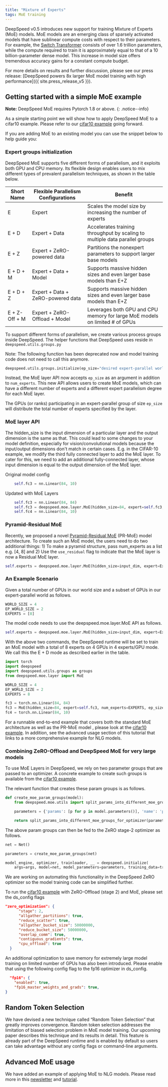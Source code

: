 ```yaml
---
title: "Mixture of Experts"
tags: MoE training
---
```


DeepSpeed v0.5 introduces new support for training Mixture of Experts (MoE) models. MoE models are an emerging class of sparsely activated models that have sublinear compute costs with respect to their parameters. For example, the [Switch Transformer](https://arxiv.org/abs/2101.03961) consists of over 1.6 trillion parameters, while the compute required to train it is approximately equal to that of a 10 billion-parameter dense model. This increase in model size offers tremendous accuracy gains for a constant compute budget.

For more details on results and further discussion, please see our press release: [DeepSpeed powers 8x larger MoE model training with high performance]({{ site.press_release_v5 }}).

## Getting started with a simple MoE example

**Note:** DeepSpeed MoE requires Pytorch 1.8 or above.
{: .notice--info}

As a simple starting point we will show how to apply DeepSpeed MoE to a cifar10 example. Please refer to
our [cifar10 example](https://github.com/deepspeedai/DeepSpeedExamples/tree/master/training/cifar) going forward.

If you are adding MoE to an existing model you can use the snippet below to help guide you:


### Expert groups initialization

DeepSpeed MoE supports five different forms of parallelism, and it exploits both GPU and CPU memory. Its flexible design enables users to mix different types of prevalent parallelism techniques, as shown in the table below.

| Short Name       | Flexible Parallelism Configurations | Benefit                                                                     |
| ---------------- | ------------------------------------| --------------------------------------------------------------------------- |
| E                | Expert                              | Scales the model size by increasing the number of experts                   |
| E + D            | Expert + Data                       | Accelerates training throughput by scaling to multiple data parallel groups |
| E + Z            | Expert + ZeRO-powered data          | Partitions the nonexpert parameters to support larger base models           |
| E + D + M        | Expert + Data + Model               | Supports massive hidden sizes and even larger base models than E+Z          |
| E + D + Z        | Expert + Data + ZeRO-powered data   | Supports massive hidden sizes and even larger base models than E+Z          |
| E + Z-Off + M    | Expert + ZeRO-Offload + Model       | Leverages both GPU and CPU memory for large MoE models on limited # of GPUs |

To support different forms of parallelism, we create various process groups inside DeepSpeed. The helper functions that DeepSpeed uses reside in ```deepspeed.utils.groups.py```

Note: The following function has been deprecated now and model training code does not need to call this anymore.

```python
deepspeed.utils.groups.initialize(ep_size="desired expert-parallel world size")
```

Instead, the MoE layer API now accepts ```ep_size``` as an argument in addition to ```num_experts```. This new API allows users to create MoE models, which can have a different number of experts and a different expert parallelism degree for each MoE layer.

The GPUs (or ranks) participating in an expert-parallel group of size ```ep_size``` will distribute the total number of experts specified by the layer.

### MoE layer API

The hidden_size is the input dimension of a particular layer and the output dimension is the same as that. This could lead to some changes to your model definition, especially for vision/convolutional models because the input/output dimensions don't match in certain cases. E.g. in the CIFAR-10 example, we modify the third fully connected layer to add the MoE layer. To cater for this, we need to add an additional fully-connected layer, whose input dimension is equal to the output dimension of the MoE layer.

Original model config

```python
    self.fc3 = nn.Linear(84, 10)
```

Updated with MoE Layers

```python
    self.fc3 = nn.Linear(84, 84)
    self.fc3 = deepspeed.moe.layer.MoE(hidden_size=84, expert=self.fc3, num_experts=args.num_experts, ep_size=<desired expert-parallel world size> ...)
    self.fc4 = nn.Linear(84, 10)
```

### Pyramid-Residual MoE

Recently, we proposed a novel [Pyramid-Residual MoE](https://arxiv.org/abs/2201.05596) (PR-MoE) model architecture. To create such an MoE model, the users need to do two additional things: 1) To make a pyramid structure, pass num_experts as a list e.g. [4, 8] and 2) Use the ```use_residual``` flag to indicate that the MoE layer is now a Residual MoE layer.

```python
self.experts = deepspeed.moe.layer.MoE(hidden_size=input_dim, expert=ExpertModule(), num_experts=[..], ep_size=ep_size, use_residual=True)
```

### An Example Scenario

Given a total number of GPUs in our world size and a subset of GPUs in our expert-parallel world as follows.

```python
WORLD_SIZE = 4
EP_WORLD_SIZE = 2
EXPERTS = [8]
```

The model code needs to use the deepspeed.moe.layer.MoE API as follows.

```python
self.experts = deepspeed.moe.layer.MoE(hidden_size=input_dim, expert=ExpertModule(), num_experts=EXPERTS, ep_size=EP_WORLD_SIZE)
```

With the above two commands, the DeepSpeed runtime will be set to train an MoE model with a total of 8 experts on 4 GPUs in 4 experts/GPU mode. We call this the E + D mode as described earlier in the table.


```python
import torch
import deepspeed
import deepspeed.utils.groups as groups
from deepspeed.moe.layer import MoE

WORLD_SIZE = 4
EP_WORLD_SIZE = 2
EXPERTS = 8

fc3 = torch.nn.Linear(84, 84)
fc3 = MoE(hidden_size=84, expert=self.fc3, num_experts=EXPERTS, ep_size=EP_WORLD_SIZE, k=1)
fc4 = torch.nn.Linear(84, 10)

```

For a runnable end-to-end example that covers both the standard MoE architecture as well as the PR-MoE model , please look at the [cifar10 example](https://github.com/deepspeedai/DeepSpeedExamples/tree/master/training/cifar). In addition, see the advanced usage section of this tutorial that links to a more comprehensive example for NLG models.

### Combining ZeRO-Offload and DeepSpeed MoE for very large models

To use MoE Layers in DeepSpeed, we rely on two parameter groups that are passed to an optimizer. A concrete example to create such groups is available from the [cifar10 example](https://github.com/deepspeedai/DeepSpeedExamples/tree/master/training/cifar).

The relevant function that creates these param groups is as follows.

```python
def create_moe_param_groups(model):
    from deepspeed.moe.utils import split_params_into_different_moe_groups_for_optimizer

    parameters = {'params': [p for p in model.parameters()], 'name': 'parameters'}

    return split_params_into_different_moe_groups_for_optimizer(parameters)
```

The above param groups can then be fed to the ZeRO stage-2 optimizer as follows.

```python
net = Net()

parameters = create_moe_param_groups(net)

model_engine, optimizer, trainloader, __ = deepspeed.initialize(
    args=args, model=net, model_parameters=parameters, training_data=trainset)
```

We are working on automating this functionality in the DeepSpeed ZeRO optimizer so the model training code can be simplified further.

To run the [cifar10 example](https://github.com/deepspeedai/DeepSpeedExamples/tree/master/training/cifar) with ZeRO-Offload (stage 2) and MoE, please set the ds_config flags

```json
"zero_optimization": {
      "stage": 2,
      "allgather_partitions": true,
      "reduce_scatter": true,
      "allgather_bucket_size": 50000000,
      "reduce_bucket_size": 50000000,
      "overlap_comm": true,
      "contiguous_gradients": true,
      "cpu_offload": true
  }
```

An additional optimization to save memory for extremely large model training on limited number of GPUs has also been introduced. Please enable that using the following config flag to the fp16 optimizer in ds_config.

  ```json
    "fp16": {
      "enabled": true,
      "fp16_master_weights_and_grads": true,
  }
  ```

## Random Token Selection

We have devised a new technique called “Random Token Selection” that greatly improves convergence. Random token selection addresses the limitation of biased selection problem in MoE model training. Our upcoming paper describes this technique and its results in detail. This feature is already part of the DeepSpeed runtime and is enabled by default so users can take advantage without any config flags or command-line arguments.

## Advanced MoE usage

We have added an example of applying MoE to NLG models. Please read more in this [newsletter](https://www.deepspeed.ai/2021/12/09/deepspeed-moe-nlg.html) and [tutorial](/tutorials/mixture-of-experts-nlg/).

